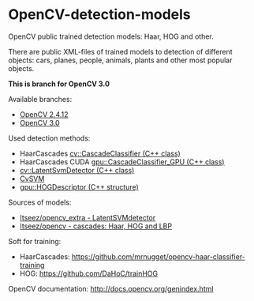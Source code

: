 # OpenCV-detection-models
OpenCV public trained detection models: Haar, HOG and other.

There are public XML-files of trained models to detection of different objects: cars, planes, people, animals, plants and other most popular objects.

**This is branch for OpenCV 3.0**

Available branches:

* [OpenCV 2.4.12](https://github.com/AlexeyAB/OpenCV-detection-models/tree/master)
* [OpenCV 3.0](https://github.com/AlexeyAB/OpenCV-detection-models/tree/3.0)


Used detection methods:

* HaarCascades [cv::CascadeClassifier (C++ class)](http://docs.opencv.org/modules/objdetect/doc/cascade_classification.html#CascadeClassifier)
* HaarCascades CUDA [gpu::CascadeClassifier_GPU (C++ class)](http://docs.opencv.org/modules/gpu/doc/object_detection.html#gpu::CascadeClassifier_GPU)
* [cv::LatentSvmDetector (C++ class)](http://docs.opencv.org/modules/objdetect/doc/latent_svm.html#LatentSvmDetector)
* [CvSVM](http://docs.opencv.org/modules/ml/doc/support_vector_machines.html#cv2.SVM)
* [gpu::HOGDescriptor (C++ structure)](http://docs.opencv.org/modules/gpu/doc/object_detection.html#gpu::HOGDescriptor)


Sources of models:

* [Itseez/opencv_extra - LatentSVMdetector](https://github.com/Itseez/opencv_extra/tree/2.4.12.x-prep/testdata/cv/latentsvmdetector)
* [Itseez/opencv - cascades: Haar, HOG and LBP](https://github.com/Itseez/opencv/tree/2.4.12.x-prep/data)


Soft for training:

* HaarCascades: https://github.com/mrnugget/opencv-haar-classifier-training
* HOG: https://github.com/DaHoC/trainHOG


OpenCV documentation: http://docs.opencv.org/genindex.html